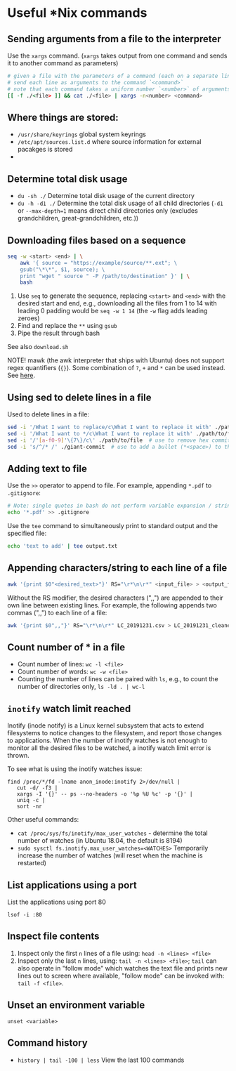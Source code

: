 # Useful \*Nix commands

## Sending arguments from a file to the interpreter

Use the `xargs` command. (`xargs` takes output from one command and sends it to another command as parameters)

```sh
# given a file with the parameters of a command (each on a separate line)
# send each line as arguments to the command `<command>`
# note that each command takes a uniform number `<number>` of arguments
[[ -f ./<file> ]] && cat ./<file> | xargs -n<number> <command>
```

## Where things are stored:
- `/usr/share/keyrings` global system keyrings
- `/etc/apt/sources.list.d` where source information for external pacakges is stored
- 

## Determine total disk usage

- `du -sh ./` Determine total disk usage of the current directory
- `du -h -d1 ./` Determine the total disk usage of all child directories (`-d1` or `--max-depth=1` means direct child directories only (excludes grandchildren, great-grandchildren, etc.))


## Downloading files based on a sequence 

```sh
seq -w <start> <end> | \
    awk '{ source = "https://example/source/**.ext"; \
    gsub("\*\*", $1, source); \
    print "wget " source " -P /path/to/destination" }' | \
    bash
```

1. Use `seq` to generate the sequence, replacing `<start>` and `<end>` with the desired start and end, e.g.,
downloading all the files from 1 to 14 with leading 0 padding would be `seq -w 1 14` (the `-w` flag adds leading zeroes)
2. Find and replace the `**` using `gsub`
3. Pipe the result through bash

See also `download.sh`

NOTE! mawk (the awk interpreter that ships with Ubuntu) does not support regex quantifiers (`{}`). 
Some combination of `?`, `+` and `*` can be used instead. See [here](https://unix.stackexchange.com/questions/506119/how-to-specify-regex-quantifiers-with-mawk).


## Using sed to delete lines in a file

Used to delete lines in a file:

```sh
sed -i '/What I want to replace/c\What I want to replace it with' ./path/to/file
sed -i '/What I want to */c\What I want to replace it with' ./path/to/file  # wildcard character matching
sed -i '/'[a-f0-9]'\{7\}/c\' ./path/to/file  # use to remove hex commit numbers
sed -i 's/^/* /' ./giant-commit  # use to add a bullet (*<space>) to the beginning of each line
```

## Adding text to file

Use the `>>` operator to append to file. For example, appending `*.pdf` to `.gitignore`: 

```sh
# Note: single quotes in bash do not perform variable expansion / string interpolation 
echo '*.pdf' >> .gitignore
```

Use the `tee` command to simultaneously print to standard output and the specified file:

```sh
echo 'text to add' | tee output.txt
```


## Appending characters/string to each line of a file

```sh
awk '{print $0"<desired_text>"}' RS="\r*\n\r*" <input_file> > <output_file>
```

Without the RS modifier, the desired characters (",,") are appended to their own line between existing lines.
For example, the following appends two commas (",,") to each line of a file:

```sh
awk '{print $0",,"}' RS="\r*\n\r*" LC_20191231.csv > LC_20191231_cleaned.csv
```


## Count number of * in a file

- Count number of lines: `wc -l <file>`
- Count number of words: `wc -w <file>`
- Counting the number of lines can be paired with `ls`, e.g., to count the number of directories only, `ls -ld . | wc-l`

## `inotify` watch limit reached

Inotify (inode notify) is a Linux kernel subsystem that acts to extend filesystems to notice changes to the filesystem,
and report those changes to applications. When the number of inotify watches is not enough to monitor all the desired
files to be watched, a inotify watch limit error is thrown.

To see what is using the inotify watches issue:

```
find /proc/*/fd -lname anon_inode:inotify 2>/dev/null |
   cut -d/ -f3 |
   xargs -I '{}' -- ps --no-headers -o '%p %U %c' -p '{}' |
   uniq -c |
   sort -nr
```

Other useful commands:
- `cat /proc/sys/fs/inotify/max_user_watches` - determine the total number of watches (in Ubuntu 18.04, the default is 8194)
- `sudo sysctl fs.inotify.max_user_watches=<WATCHES>` Temporarily increase the number of watches (will reset when the
machine is restarted)



## List applications using a port

List the applications using port 80

`lsof -i :80`

## Inspect file contents

1. Inspect only the first `n` lines of a file using: `head -n <lines> <file>`
2. Inspect only the last `n` lines, using: `tail -n <lines> <file>`; `tail` can also operate in "follow mode" which 
watches the text file and prints new lines out to screen where available, "follow mode" can be invoked with:
`tail -f <file>`.

## Unset an environment variable

`unset <variable>`


## Command history
- `history | tail -100 | less` View the last 100 commands
